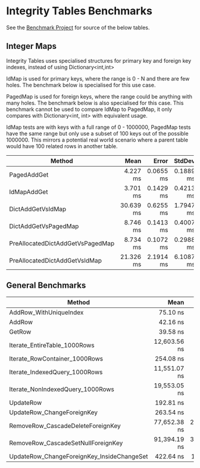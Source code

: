 # Integrity Tables Benchmarks

See the [Benchmark Project](Solution~/Benchmarks) for source of the below tables.

## Integer Maps

Integrity Tables uses specialised structures for primary key and foreign key indexes, instead of using Dictionary<int,int>

IdMap is used for primary keys, where the range is 0 - N and there are few holes. The benchmark below is specialised for this use case.


PagedMap is used for foreign keys, where the range could be anything with many holes. The benchmark below is also specialised for this case. This benchmark cannot be used to compare IdMap to PagedMap, it only compares with Dictionary<int, int> with equivalent usage.

IdMap tests are with keys with a full range of 0 - 1000000, PagedMap tests have the same range but only use a subset of 100 keys out of the possible 1000000. This mirrors a potential real world scenario where a parent table would have 100 related rows in another table.


| Method                           | Mean      | Error     | StdDev    | Median    | Op/s   | Allocated   |
|--------------------------------- |----------:|----------:|----------:|----------:|-------:|------------:|
| PagedAddGet                      |  4.227 ms | 0.0655 ms | 0.1889 ms |  4.240 ms | 236.60 |     4.11 KB |
| IdMapAddGet                      |  3.701 ms | 0.1429 ms | 0.4213 ms |  3.727 ms | 270.19 |  5120.11 KB |
| DictAddGetVsIdMap                | 30.639 ms | 0.6255 ms | 1.7947 ms | 30.600 ms |  32.64 | 52625.89 KB |
| DictAddGetVsPagedMap             |  8.746 ms | 0.1413 ms | 0.4007 ms |  8.658 ms | 114.34 |     7.22 KB |
| PreAllocatedDictAddGetVsPagedMap |  8.734 ms | 0.1072 ms | 0.2988 ms |  8.639 ms | 114.49 |     2.22 KB |
| PreAllocatedDictAddGetVsIdMap    | 21.326 ms | 2.1914 ms | 6.1087 ms | 19.012 ms |  46.89 | 22708.86 KB |


## General Benchmarks

| Method                                     | Mean         | Error        | StdDev       | Median       | Op/s         | Allocated |
|------------------------------------------- |-------------:|-------------:|-------------:|-------------:|-------------:|----------:|
| AddRow_WithUniqueIndex                     |     75.10 ns |     3.609 ns |     9.632 ns |     78.42 ns | 13,314,885.0 |      28 B |
| AddRow                                     |     42.16 ns |     2.153 ns |     5.519 ns |     43.60 ns | 23,718,215.3 |         - |
| GetRow                                     |     39.58 ns |     4.800 ns |    12.976 ns |     42.90 ns | 25,262,281.9 |         - |
| Iterate_EntireTable_1000Rows               | 12,603.56 ns |   399.672 ns | 1,159.522 ns | 12,016.90 ns |     79,342.7 |         - |
| Iterate_RowContainer_1000Rows              |    254.08 ns |     2.148 ns |     6.127 ns |    254.65 ns |  3,935,837.5 |         - |
| Iterate_IndexedQuery_1000Rows              | 11,551.07 ns |   108.301 ns |   307.233 ns | 11,549.20 ns |     86,572.1 |         - |
| Iterate_NonIndexedQuery_1000Rows           | 19,553.05 ns |   443.519 ns | 1,258.190 ns | 19,656.15 ns |     51,142.9 |      88 B |
| UpdateRow                                  |    192.81 ns |     3.937 ns |    10.371 ns |    195.30 ns |  5,186,450.5 |         - |
| UpdateRow_ChangeForeignKey                 |    263.54 ns |     6.268 ns |    17.053 ns |    265.32 ns |  3,794,553.3 |         - |
| RemoveRow_CascadeDeleteForeignKey          | 77,652.38 ns | 2,016.572 ns | 5,417.391 ns | 74,950.00 ns |     12,877.9 |         - |
| RemoveRow_CascadeSetNullForeignKey         | 91,394.19 ns | 3,661.057 ns | 9,960.177 ns | 86,883.33 ns |     10,941.6 |    3269 B |
| UpdateRow_ChangeForeignKey_InsideChangeSet |    422.64 ns |    11.941 ns |    32.079 ns |    424.72 ns |  2,366,083.8 |      32 B |
